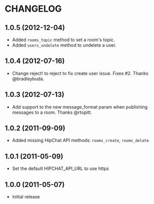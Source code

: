 # CHANGELOG

## 1.0.5 (2012-12-04)

* Added `rooms_topic` method to set a room's topic.
* Added `users_undelete` method to undelete a user.

## 1.0.4 (2012-07-16)

* Change reject! to reject to fix create user issue. Fixes #2. Thanks @bradleybuda.

## 1.0.3 (2012-07-13)

* Add support to the new message_format param when publishing messages to a room. Thanks @rtopitt.

## 1.0.2 (2011-09-09)

 * Added missing HipChat API methods: `rooms_create`, `rooms_delete`
 
## 1.0.1 (2011-05-09)

 * Set the default HIPCHAT_API_URL to use https

## 1.0.0 (2011-05-07)

 * Initial release
